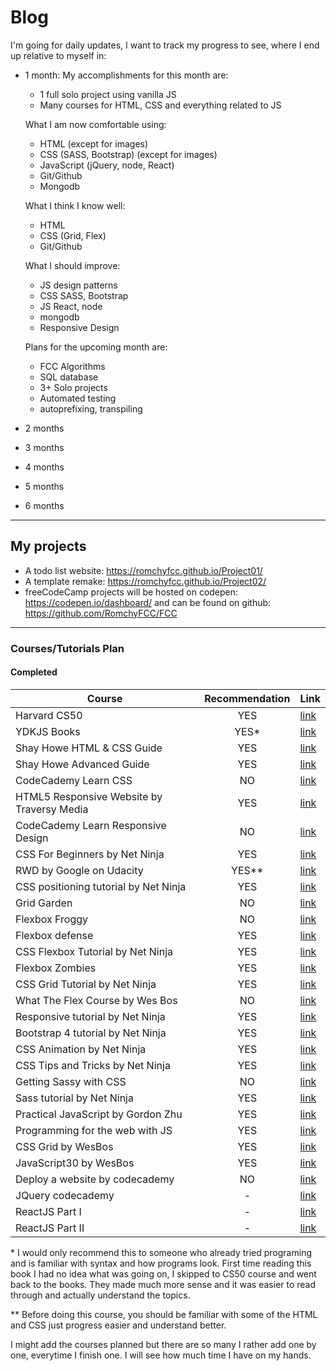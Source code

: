 # Blog

I'm going for daily updates, I want to track my progress to see, 
where I end up relative to myself in: 
  
* 1 month: 
	My accomplishments for this month are:
	- 1 full solo project using vanilla JS
	- Many courses for HTML, CSS and everything related to JS

	What I am now comfortable using:
	- HTML (except for images)
	- CSS (SASS, Bootstrap) (except for images)
	- JavaScript (jQuery, node, React)
	- Git/Github
	- Mongodb

	What I think I know well:
	- HTML
	- CSS (Grid, Flex)
	- Git/Github

	What I should improve: 
	- JS design patterns
	- CSS SASS, Bootstrap
	- JS React, node
	- mongodb
	- Responsive Design

	Plans for the upcoming month are: 
	- FCC Algorithms
	- SQL database
	- 3+ Solo projects
	- Automated testing
	- autoprefixing, transpiling

* 2 months
* 3 months
* 4 months
* 5 months
* 6 months

---

## My projects

- A todo list website: https://romchyfcc.github.io/Project01/
- A template remake: https://romchyfcc.github.io/Project02/
- freeCodeCamp projects will be hosted on codepen: https://codepen.io/dashboard/ and can be found on github: https://github.com/RomchyFCC/FCC

---

### Courses/Tutorials Plan

#### Completed

Course | Recommendation | Link
-------|:-------------:|-----
Harvard CS50 | YES | [link](https://courses.edx.org/courses/course-v1:HarvardX+CS50+X/course/)
YDKJS Books | YES&ast; | [link](https://github.com/getify/You-Dont-Know-JS)
Shay Howe HTML & CSS Guide | YES | [link](https://learn.shayhowe.com/html-css/)
Shay Howe Advanced Guide | YES | [link](https://learn.shayhowe.com/advanced-html-css/)
CodeCademy Learn CSS | NO | [link](https://www.codecademy.com/learn/learn-css)
HTML5 Responsive Website by Traversy Media | YES | [link](https://www.youtube.com/watch?v=Wm6CUkswsNw)
CodeCademy Learn Responsive Design | NO | [link](https://www.codecademy.com/learn/learn-responsive-design)
CSS For Beginners by Net Ninja | YES | [link](https://www.youtube.com/watch?v=4BEyFVufmM8&index=2&list=PL4cUxeGkcC9gQeDH6xYhmO-db2mhoTSrT)
RWD by Google on Udacity | YES&ast;&ast; | [link](https://eu.udacity.com/course/responsive-web-design-fundamentals--ud893)
CSS positioning tutorial by Net Ninja | YES | [link](https://www.youtube.com/playlist?list=PL4cUxeGkcC9hudKGi5o5UiWuTAGbxiLTh)
Grid Garden | NO | [link](http://cssgridgarden.com/)
Flexbox Froggy | NO | [link](http://flexboxfroggy.com/)
Flexbox defense | YES | [link](http://www.flexboxdefense.com/)
CSS Flexbox Tutorial by Net Ninja | YES | [link](https://www.youtube.com/watch?v=Y8zMYaD1bz0&list=PL4cUxeGkcC9i3FXJSUfmsNOx8E7u6UuhG)
Flexbox Zombies | YES | [link](https://geddski.teachable.com/p/flexbox-zombies)
CSS Grid Tutorial by Net Ninja | YES | [link](https://www.youtube.com/watch?v=x7tLPhnA06w&list=PL4cUxeGkcC9itC4TxYMzFCfveyutyPOCY)
What The Flex Course by Wes Bos | NO | [link](https://flexbox.io/)
Responsive tutorial by Net Ninja | YES | [link](https://www.youtube.com/watch?v=3tLb3i7GB38&list=PL4cUxeGkcC9g9Vh9MAA-XKnfJsWZnPZFw)
Bootstrap 4 tutorial by Net Ninja | YES | [link](https://www.youtube.com/watch?v=QAgrHLtG1Yk&list=PL4cUxeGkcC9jE_cGvLLC60C_PeF_24pvv)
CSS Animation by Net Ninja | YES | [link](https://www.youtube.com/watch?v=jgw82b5Y2MU&list=PL4cUxeGkcC9iGYgmEd2dm3zAKzyCGDtM5)
CSS Tips and Tricks by Net Ninja | YES | [link](https://www.youtube.com/watch?v=B9OZkATMbag&index=1&list=PL4cUxeGkcC9htzG9o-QzCTsGMbmfuF4kk)
Getting Sassy with CSS | NO | [link](http://www.sassshop.com/#/)
Sass tutorial by Net Ninja | YES | [link](https://www.youtube.com/watch?v=St5B7hnMLjg&list=PL4cUxeGkcC9iEwigam3gTjU_7IA3W2WZA)
Practical JavaScript by Gordon Zhu | YES | [link](https://watchandcode.com/p/practical-javascript)
Programming for the web with JS | YES | [link](https://courses.edx.org/courses/course-v1:PennX+SD4x+2T2017/course/)
CSS Grid by WesBos | YES | [link](https://cssgrid.io/)
JavaScript30 by WesBos | YES | [link](https://javascript30.com/)
Deploy a website by codecademy | NO | [link](https://www.codecademy.com/learn/deploy-a-website)
JQuery codecademy | - | [link](https://www.codecademy.com/learn/learn-jquery)
ReactJS Part I | - | [link](https://www.codecademy.com/learn/react-101)
ReactJS Part II | - | [link](https://www.codecademy.com/learn/react-102)

&ast; I would only recommend this to someone who already tried programing and is familiar with syntax and how programs look. First time reading this book I had no idea what was going on, I skipped to CS50 course and went back to the books.
They made much more sense and it was easier to read through and actually understand the topics.

&ast;&ast; Before doing this course, you should be familiar with some of the HTML and CSS just progress easier and understand better.

I might add the courses planned but there are so many I rather add one by one, everytime I finish one.
I will see how much time I have on my hands.